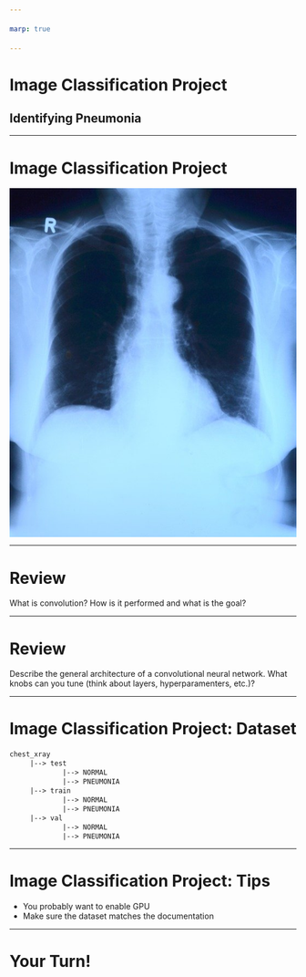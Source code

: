 ```yaml
---

marp: true

---
```


<style>
img[alt~="center"] {
  display: block;
  margin: 0 auto;
}
</style>

# Image Classification Project
## Identifying Pneumonia

<!--
We are nearing the end of the classification track. We've learned quite a bit. Over the last few labs we've created binary and multiclass classifers. We've used scikit-learn and TensorFlow to create various models that we have evaluated and tuned.

In this final project you'll get to show off what you've learned in one large project.
-->

---

# Image Classification Project

![center](res/x-ray.jpg)

<!--
In the lab we'll download a dataset from Kaggle. The dataset contains images of x-rays of patient lungs. Some of the images are classified as having pneumonia while others are classified as normal.

Image Details:
* [x-ray.jpg](https://pixabay.com/photos/x-ray-image-x-ray-thorax-lung-x-ray-568241/): Pixabay License
-->

---

# Review

What is convolution? How is it performed and what is the goal? 

<!--
@Exercise(5 minutes) {
Have students discuss convlution. It is a process of passing a filter (kernel) over an image and computing new pixel values (by multiplying the values in the image by those in the filter and adding them up). You need to know the size of your filter and the stride. The goal is to detect features in the image. Remind students that we saw simple kernels that were line detectors. 
}
-->

---

# Review

Describe the general architecture of a convolutional neural network. What knobs can you tune (think about layers, hyperparamenters, etc.)?

<!--
@Exercise(5 minutes) {
Have students discuss CNNs. In general, there are convolutional layers and pooling layers, then the informaiton is fed into a typical fully connected neural network. Changing the number of layers, the order of layers, filter size, stride, pooling size, etc. can all result in different results. Futhermore, an importnat choice the user needs to make is the acitivation function. In particular. since this is a binary classification task, it is useful to use the sigmoid function on the final output layer. Relu works well on the other layers. 
}
-->

---

# Image Classification Project: Dataset

```text
chest_xray
     |--> test
             |--> NORMAL
             |--> PNEUMONIA
     |--> train
             |--> NORMAL
             |--> PNEUMONIA
     |--> val
             |--> NORMAL
             |--> PNEUMONIA

```

<!--
The images in the dataset are already divided into test, train, and validation sets. The training set is, of course, used for training your model. The testing dataset should be used to adjust model hyperparameters, shape, etc. Once you have found a model that tests well, check it against the validation dataset as one final test for the ability for your model to generalize.
-->

---

# Image Classification Project: Tips

* You probably want to enable GPU
* Make sure the dataset matches the documentation

<!--
First tip: enable GPU in Google Colab. This dataset tends to train significantly faster if you enable GPU in runtime.

Also, perform EDA on your dataset. The dataset may have duplication, undocumented folders, etc. 
-->

---

# Your Turn!

<!--
And with that, it is your turn to work on the lab.
-->